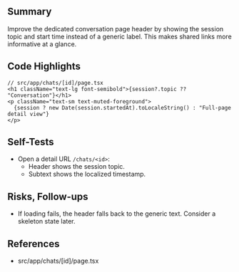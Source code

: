 ## Summary

Improve the dedicated conversation page header by showing the session topic and start time instead of a generic label. This makes shared links more informative at a glance.

## Code Highlights

```tsx
// src/app/chats/[id]/page.tsx
<h1 className="text-lg font-semibold">{session?.topic ?? "Conversation"}</h1>
<p className="text-sm text-muted-foreground">
  {session ? new Date(session.startedAt).toLocaleString() : "Full-page detail view"}
</p>
```

## Self-Tests

- Open a detail URL `/chats/<id>`:
  - Header shows the session topic.
  - Subtext shows the localized timestamp.

## Risks, Follow-ups

- If loading fails, the header falls back to the generic text. Consider a skeleton state later.

## References

- src/app/chats/[id]/page.tsx
